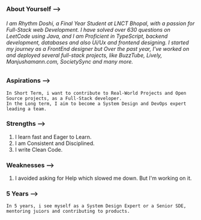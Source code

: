### About Yourself -->
###### I am Rhythm Doshi, a Final Year Student at LNCT Bhopal, with a passion for Full-Stack web Development. I have solved over 630 questions on LeetCode using Java, and I am Proficient in TypeScript, backend development, databases and also Ui/Ux and frontend designing. I started my journey as a FrontEnd designer but Over the past year, I've worked on and deployed several full-stack projects, like BuzzTube, Lively, Manjushamann.com, SocietySync and many more. 

### Aspirations -->
	In Short Term, i want to contribute to Real-World Projects and Open Source projects, as a Full-Stack developer.
	In the Long term, I aim to become a System Design and DevOps expert leading a team.
	
### Strengths -->
 1. I learn fast and Eager to Learn.
 2. I am Consistent and Disciplined.
 3. I write Clean Code.

### Weaknesses -->
 1. I avoided asking for Help which slowed me down. But I'm working on it.
### 5 Years --> 
	In 5 years, i see myself as a System Design Expert or a Senior SDE, mentoring juiors and contributing to products.


